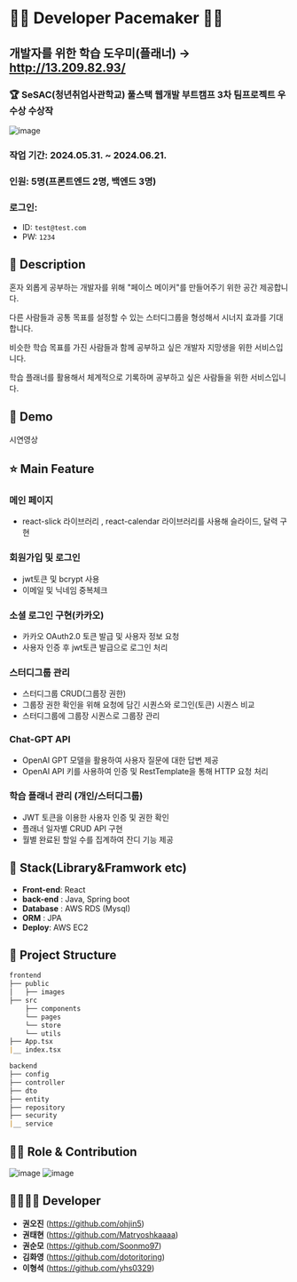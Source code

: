 
# 👨‍💻 Developer Pacemaker 👩‍💻 
## 개발자를 위한 학습 도우미(플래너) → http://13.209.82.93/
### 🏆 SeSAC(청년취업사관학교) 풀스택 웹개발 부트캠프 3차 팀프로젝트 우수상 수상작


![image](https://github.com/Soonmo97/Developer-Pacemaker-server/assets/154948606/7a320fc3-94e7-405e-91e3-f3f7031cfc72)

### 작업 기간: 2024.05.31. ~ 2024.06.21.
### 인원: 5명(프론트엔드 2명, 백엔드 3명)
### 로그인:
- ID: `test@test.com`
- PW: `1234`

## 📖 Description

혼자 외롭게 공부하는 개발자를 위해 "페이스 메이커"를 만들어주기 위한 공간 제공합니다.

다른 사람들과 공통 목표를 설정할 수 있는 스터디그룹을 형성해서 시너지 효과를 기대합니다.

비슷한 학습 목표를 가진 사람들과 함께 공부하고 싶은 개발자 지망생을 위한 서비스입니다.

학습 플래너를 활용해서 체계적으로 기록하며 공부하고 싶은 사람들을 위한 서비스입니다.


## :baby_chick: Demo

시연영상

## ⭐ Main Feature

### 메인 페이지
- react-slick 라이브러리 , react-calendar 라이브러리를 사용해 슬라이드, 달력 구현

### 회원가입 및 로그인 
- jwt토큰 및 bcrypt 사용
- 이메일 및 닉네임 중복체크


### 소셜 로그인 구현(카카오)
- 카카오 OAuth2.0 토큰 발급 및 사용자 정보 요청
- 사용자 인증 후 jwt토큰 발급으로 로그인 처리


### 스터디그룹 관리
- 스터디그룹 CRUD(그룹장 권한)
- 그룹장 권한 확인을 위해 요청에 담긴 시퀀스와 로그인(토큰) 시퀀스 비교
- 스터디그룹에 그룹장 시퀀스로 그룹장 관리


### Chat-GPT API
- OpenAI GPT 모델을 활용하여 사용자 질문에 대한 답변 제공
- OpenAI API 키를 사용하여 인증 및 RestTemplate을 통해 HTTP 요청 처리


### 학습 플래너 관리 (개인/스터디그룹)
- JWT 토큰을 이용한 사용자 인증 및 권한 확인
- 플래너 일자별 CRUD API 구현
- 월별 완료된 할일 수를 집계하여 잔디 기능 제공

## 🔧 Stack(Library&Framwork etc)
- **Front-end**: React
- **back-end** : Java, Spring boot
- **Database** : AWS RDS (Mysql)
- **ORM** : JPA
- **Deploy**: AWS EC2

## :open_file_folder: Project Structure

```markdown
frontend
├── public
│   ├── images
├── src
    ├── components
    └── pages
    └── store
    └── utils
├── App.tsx
|__ index.tsx

backend
├── config
├── controller
├── dto
├── entity
├── repository
├── security
|__ service

```

## 👨‍💻 Role & Contribution

![image](https://github.com/Soonmo97/Developer-Pacemaker-server/assets/154948606/820b7cb1-30c4-446b-8dbf-f9f9171b1f1a)
![image](https://github.com/Soonmo97/Developer-Pacemaker-server/assets/154948606/99e56f74-f39d-4902-afc2-026b923db2fc)

## 👨‍👩‍👧‍👦 Developer
*  **권오진** (https://github.com/ohjin5)
*  **권태현** (https://github.com/Matryoshkaaaa)
*  **권순모** (https://github.com/Soonmo97)
*  **김화영** (https://github.com/dotoritoring)
*  **이형석** (https://github.com/yhs0329)
